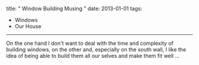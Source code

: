 title: " Window Building Musing "
date: 2013-01-01
tags:
- Windows
- Our House
---


On the one hand I don't want to deal with the time and complexity of building windows, on the other and, especially on the south wall, I like the idea of being able to build them all our selves and make them fit well ...


